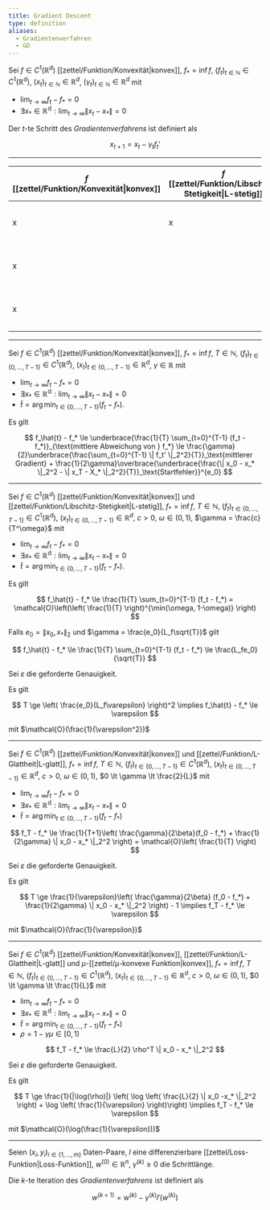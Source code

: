 ```yaml
---
title: Gradient Descent
type: definition
aliases:
  - Gradientenverfahren
  - GD
---
```


Sei $f \in C^1(\mathbb{R}^d)$ [[zettel/Funktion/Konvexität|konvex]], $f_* = \inf f$, $(f_t)_{t \in \mathbb{N}} \in C^1(\mathbb{R}^d)$, $(x_t)_{t \in \mathbb{N}} \in \mathbb{R}^d$, $(\gamma_t)_{t \in \mathbb{N}} \in \mathbb{R}^d$ mit
- $\lim_{t \to \infty} f_t - f_* = 0$
- $\exists x_* \in \mathbb{R^d} : \lim_{t \to \infty} \| x_t - x_* \| = 0$

Der $t$-te Schritt des *Gradientenverfahrens* ist definiert als

$$
	x_{t+1} = x_t - \gamma_tf_t'
$$

---

| $f$ [[zettel/Funktion/Konvexität\|konvex]] | $f$ [[zettel/Funktion/Libschitz-Stetigkeit\|L-stetig]] | $f$ [[zettel/Funktion/L-Glattheit\|L-glatt]] | $f$ $\mu$-[[zettel/μ-Stetigkeit\|stetig]] | $\gamma$ | $T$ |
|--|--|--|--|--|--|
| x | x ||| $\gamma = \frac{c}{\sqrt{T}}$ | $T \in \mathcal{O}(\frac{1}{\varepsilon^2})$
| x || x || $0 \lt \gamma \lt \frac{2}{L}$ | $T \in \mathcal{O}(\frac{1}{\varepsilon})$
| x || x | x | $0 \lt \gamma \lt \frac{1}{L}$ | $T \in \mathcal{O}(\log(\frac{1}{\varepsilon}))$

---

Sei $f \in C^1(\mathbb{R}^d)$ [[zettel/Funktion/Konvexität|konvex]], $f_* = \inf f$, $T \in \mathbb{N}$, $(f_t)_{t \in \{ 0, \dots, T-1\}} \in C^1(\mathbb{R}^d)$, $(x_t)_{t \in \{ 0, \dots, T-1\}} \in \mathbb{R}^d$, $\gamma \in \mathbb{R}$ mit
- $\lim_{t \to \infty} f_t - f_* = 0$
- $\exists x_* \in \mathbb{R^d} : \lim_{t \to \infty} \| x_t - x_* \| = 0$
- $\hat{t} = \arg\min_{t \in \{ 0, \dots, T-1 \}} (f_t - f_*)$.

Es gilt

$$
	f_\hat{t} - f_* \le \underbrace{\frac{1}{T} \sum_{t=0}^{T-1} (f_t - f_*)}_{\text{mittlere Abweichung von } f_*} \le \frac{\gamma}{2}\underbrace{\frac{\sum_{t=0}^{T-1} \| f_t' \|_2^2}{T}}_\text{mittlerer Gradient} + \frac{1}{2\gamma}\overbrace{\underbrace{\frac{\| x_0 - x_* \|_2^2 - \| x_T - X_* \|_2^2}{T}}_\text{Startfehler}}^{e_0}
$$

---

Sei $f \in C^1(\mathbb{R}^d)$ [[zettel/Funktion/Konvexität|konvex]] und [[zettel/Funktion/Libschitz-Stetigkeit|L-stetig]], $f_* = \inf f$, $T \in \mathbb{N}$, $(f_t)_{t \in \{ 0, \dots, T-1\}} \in C^1(\mathbb{R}^d)$, $(x_t)_{t \in \{ 0, \dots, T-1\}} \in \mathbb{R}^d$, $c \gt 0$, $\omega \in (0, 1)$, $\gamma = \frac{c}{T^\omega}$ mit
- $\lim_{t \to \infty} f_t - f_* = 0$
- $\exists x_* \in \mathbb{R^d} : \lim_{t \to \infty} \| x_t - x_* \| = 0$
- $\hat{t} = \arg\min_{t \in \{ 0, \dots, T-1 \}} (f_t - f_*)$.

Es gilt

$$
	f_\hat{t} - f_* \le \frac{1}{T} \sum_{t=0}^{T-1} (f_t - f_*) = \mathcal{O}\left(\left( \frac{1}{T} \right)^{\min(\omega, 1-\omega)} \right)
$$

Falls $e_0 = \| x_0, x_* \|_2$ und $\gamma = \frac{e_0}{L_f\sqrt{T}}$ gilt

$$
	f_\hat{t} - f_* \le \frac{1}{T} \sum_{t=0}^{T-1} (f_t - f_*) \le \frac{L_fe_0}{\sqrt{T}}
$$

Sei $\varepsilon$ die geforderte Genauigkeit.

Es gilt

$$
	T \ge \left( \frac{e_0}{L_f\varepsilon} \right)^2 \implies f_\hat{t} - f_* \le \varepsilon
$$

mit $\mathcal{O}(\frac{1}{\varepsilon^2})$

---

Sei $f \in C^1(\mathbb{R}^d)$ [[zettel/Funktion/Konvexität|konvex]] und [[zettel/Funktion/L-Glattheit|L-glatt]], $f_* = \inf f$, $T \in \mathbb{N}$, $(f_t)_{t \in \{ 0, \dots, T-1\}} \in C^1(\mathbb{R}^d)$, $(x_t)_{t \in \{ 0, \dots, T-1\}} \in \mathbb{R}^d$, $c \gt 0$, $\omega \in (0, 1)$, $0 \lt \gamma \lt \frac{2}{L}$ mit
- $\lim_{t \to \infty} f_t - f_* = 0$
- $\exists x_* \in \mathbb{R^d} : \lim_{t \to \infty} \| x_t - x_* \| = 0$
- $\hat{t} = \arg\min_{t \in \{ 0, \dots, T-1 \}} (f_t - f_*)$

$$
	f_T - f_* \le \frac{1}{T+1}\left( \frac{\gamma}{2\beta}(f_0 - f_*) + \frac{1}{2\gamma} \| x_0 - x_* \|_2^2 \right) = \mathcal{O}\left( \frac{1}{T} \right)
$$

Sei $\varepsilon$ die geforderte Genauigkeit.

Es gilt

$$
	T \ge \frac{1}{\varepsilon}\left( \frac{\gamma}{2\beta} (f_0 - f_*) + \frac{1}{2\gamma} \| x_0 - x_* \|_2^2 \right) - 1 \implies f_T - f_* \le \varepsilon
$$

mit $\mathcal{O}(\frac{1}{\varepsilon})$

---

Sei $f \in C^1(\mathbb{R}^d)$ [[zettel/Funktion/Konvexität|konvex]], [[zettel/Funktion/L-Glattheit|L-glatt]] und $\mu$-[[zettel/μ-konvexe Funktion|konvex]], $f_* = \inf f$, $T \in \mathbb{N}$, $(f_t)_{t \in \{ 0, \dots, T-1\}} \in C^1(\mathbb{R}^d)$, $(x_t)_{t \in \{ 0, \dots, T-1\}} \in \mathbb{R}^d$, $c \gt 0$, $\omega \in (0, 1)$, $0 \lt \gamma \lt \frac{1}{L}$ mit
- $\lim_{t \to \infty} f_t - f_* = 0$
- $\exists x_* \in \mathbb{R^d} : \lim_{t \to \infty} \| x_t - x_* \| = 0$
- $\hat{t} = \arg\min_{t \in \{ 0, \dots, T-1 \}} (f_t - f_*)$
- $\rho = 1 - \gamma\mu \in [0, 1)$

$$
	f_T - f_* \le \frac{L}{2} \rho^T \| x_0 - x_* \|_2^2
$$

Sei $\varepsilon$ die geforderte Genauigkeit.

Es gilt

$$
	T \ge \frac{1}{|\log(\rho)|} \left( \log \left( \frac{L}{2} \| x_0 -x_* \|_2^2 \right) + \log \left( \frac{1}{\varepsilon} \right)\right) \implies f_T - f_* \le \varepsilon
$$

mit $\mathcal{O}(\log(\frac{1}{\varepsilon}))$

---

Seien $(x_i, y_i)_{i \in \{ 1, \dots, m \}}$ Daten-Paare, $l$ eine differenzierbare [[zettel/Loss-Funktion|Loss-Funktion]], $w^{(0)} \in \mathbb{R}^n$, $\gamma^{(k)} \ge 0$ die Schrittlänge.

Die $k$-te Iteration des *Gradientenverfahrens* ist definiert als

$$
	w^{(k+1)} = w^{(k)} - \gamma^{(k)}l'\left( w^{(k)} \right)
$$